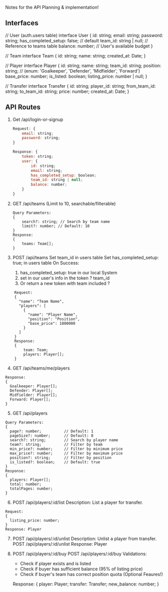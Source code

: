 Notes for the API Planning & implementation!

## Interfaces

// User (auth.users table)
interface User {
id: string;
email: string;
password: string;
has_completed_setup: false; // default
team_id: string | null; // Reference to teams table
balance: number; // User's available budget
}

// Team
interface Team {
id: string;
name: string;
created_at: Date;
}

// Player
interface Player {
id: string;
name: string;
team_id: string;
position: string; // (enum: 'Goalkeeper', 'Defender', 'Midfielder', 'Forward')
base_price: number;
is_listed: boolean;
listing_price: number | null;
}

// Transfer
interface Transfer {
id: string;
player_id: string;
from_team_id: string;
to_team_id: string;
price: number;
created_at: Date;
}

## API Routes

1.  Get /api/login-or-signup

    ```javascript
    Request: {
        email: string;
        password: string;
    }

    Response: {
        token: string;
        user: {
            id: string;
            email: string;
            has_completed_setup: boolean;
            team_id: string | null;
            balance: number;
        }
    }
    ```

2.  GET /api/teams (Limit to 10, searchable/filterable)

    ```
    Query Parameters:
    {
        search?: string; // Search by team name
        limit?: number; // Default: 10
    }
    Response:
    {
        teams: Team[];
    }
    ```

3.  POST /api/teams
    Set team_id in users table
    Set has_completed_setup: true; in users table
    On Success:
    1. has_completed_setup: true in our local System
    2. set in our user's info in the token ? team_id
    3. Or return a new token with team included ?

```
    Request:
    {
      "name": "Team Name",
      "players": [
        {
          "name": "Player Name",
          "position": "Position",
          "base_price": 1000000
        }
      ]
    }
    Response:
    {
        team: Team;
        players: Player[];
    }
```

4. GET /api/teams/me/players

```
Response:
{
  Goalkeeper: Player[];
  Defender: Player[];
  Midfielder: Player[];
  Forward: Player[];
}
```

5.  GET /api/players

```
Query Parameters:
{
  page?: number;          // Default: 1
  pageSize?: number;      // Default: 8
  search?: string;        // Search by player name
  team?: string;          // Filter by team
  min_price?: number;     // Filter by minimum price
  max_price?: number;     // Filter by maximum price
  position?: string;      // Filter by position
  is_listed?: boolean;    // Default: true
}
Response:
{
  players: Player[];
  total: number;
  totalPages: number;
}
```

6.  POST /api/players/:id/list
    Description: List a player for transfer.

```
Request:
{
  listing_price: number;
}
Response: Player
```

7.  POST /api/players/:id/unlist
    Description: Unlist a player from transfer.
    POST /api/players/:id/unlist
    Response: Player

8.  POST /api/players/:id/buy
    POST /api/players/:id/buy
    Validations:

    -   Check if player exists and is listed
    -   Check if buyer has sufficient balance (95% of listing price)
    -   Check if buyer's team has correct position quota (Optional Feaures!)

    Response:
    {
    player: Player;
    transfer: Transfer;
    new_balance: number;
    }
